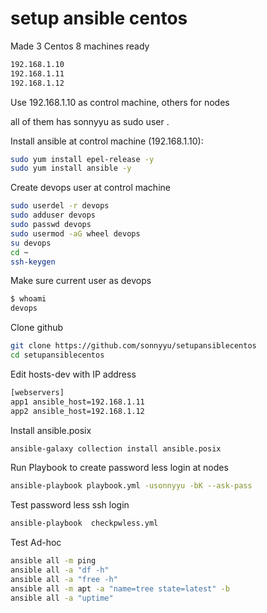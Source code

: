 # setup ansible centos
Made 3 Centos 8 machines ready 
```sh
192.168.1.10
192.168.1.11
192.168.1.12
```
Use 192.168.1.10 as control machine, others for nodes

all of them has sonnyyu as sudo user .

Install ansible at control machine (192.168.1.10):
```sh
sudo yum install epel-release -y
sudo yum install ansible -y
```
Create devops user at control machine
```sh
sudo userdel -r devops
sudo adduser devops
sudo passwd devops
sudo usermod -aG wheel devops
su devops
cd ~
ssh-keygen
```
Make sure current user as devops
```sh
$ whoami
devops
```
Clone github
```sh
git clone https://github.com/sonnyyu/setupansiblecentos
cd setupansiblecentos
```
Edit hosts-dev with IP address
```sh
[webservers]
app1 ansible_host=192.168.1.11
app2 ansible_host=192.168.1.12
```
Install ansible.posix
```sh
ansible-galaxy collection install ansible.posix 
```
Run Playbook to create password less login at nodes
```sh
ansible-playbook playbook.yml -usonnyyu -bK --ask-pass
```
Test password less ssh login
```sh
ansible-playbook  checkpwless.yml
```
Test Ad-hoc 
```sh
ansible all -m ping
ansible all -a "df -h" 
ansible all -a "free -h"
ansible all -m apt -a "name=tree state=latest" -b
ansible all -a "uptime"
```

